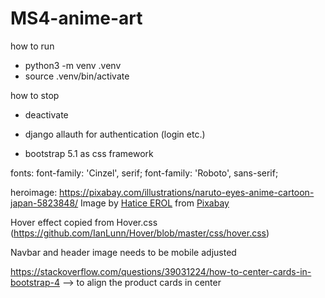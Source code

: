 # MS4-anime-art

how to run
- python3 -m venv .venv  
- source .venv/bin/activate

how to stop
- deactivate


- django allauth for authentication (login etc.)
- bootstrap 5.1 as css framework

fonts: font-family: 'Cinzel', serif;
font-family: 'Roboto', sans-serif;

heroimage:
https://pixabay.com/illustrations/naruto-eyes-anime-cartoon-japan-5823848/
Image by <a href="https://pixabay.com/users/haticeerol-14967706/?utm_source=link-attribution&amp;utm_medium=referral&amp;utm_campaign=image&amp;utm_content=5823848">Hatice EROL</a> from <a href="https://pixabay.com/?utm_source=link-attribution&amp;utm_medium=referral&amp;utm_campaign=image&amp;utm_content=5823848">Pixabay</a>

Hover effect copied from Hover.css (https://github.com/IanLunn/Hover/blob/master/css/hover.css)

Navbar and header image needs to be mobile adjusted


https://stackoverflow.com/questions/39031224/how-to-center-cards-in-bootstrap-4
--> to align the product cards in center